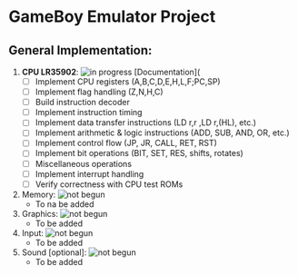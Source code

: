 # GameBoy Emulator Project





## General Implementation:
  1. **CPU LR35902**: ![in progress](https://img.shields.io/badge/in%20progress-yellow)
     [Documentation](
     - [ ] Implement CPU registers (A,B,C,D,E,H,L,F;PC,SP)
     - [ ] Implement flag handling (Z,N,H,C)
     - [ ] Build instruction decoder
     - [ ] Implement instruction timing
     - [ ] Implement data transfer instructions (LD r,r ,LD r,(HL), etc.)
     - [ ] Implement arithmetic & logic instructions (ADD, SUB, AND, OR, etc.)
     - [ ] Implement control flow (JP, JR, CALL, RET, RST)
     - [ ] Implement bit operations (BIT, SET, RES, shifts, rotates)
     - [ ] Miscellaneous operations
     - [ ] Implement interrupt handling
     - [ ] Verify correctness with CPU test ROMs
  3. Memory: ![not begun](https://img.shields.io/badge/not%20begun-red)
     - To na be added
  5. Graphics: ![not begun](https://img.shields.io/badge/not%20begun-red)
     - To be added
  7. Input: ![not begun](https://img.shields.io/badge/not%20begun-red)
     - To be added
  9. Sound [optional]: ![not begun](https://img.shields.io/badge/not%20begun-red)
     - To be added


    
